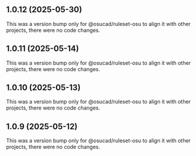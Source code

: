 ## 1.0.12 (2025-05-30)

This was a version bump only for @osucad/ruleset-osu to align it with other projects, there were no code changes.

## 1.0.11 (2025-05-14)

This was a version bump only for @osucad/ruleset-osu to align it with other projects, there were no code changes.

## 1.0.10 (2025-05-13)

This was a version bump only for @osucad/ruleset-osu to align it with other projects, there were no code changes.

## 1.0.9 (2025-05-12)

This was a version bump only for @osucad/ruleset-osu to align it with other projects, there were no code changes.